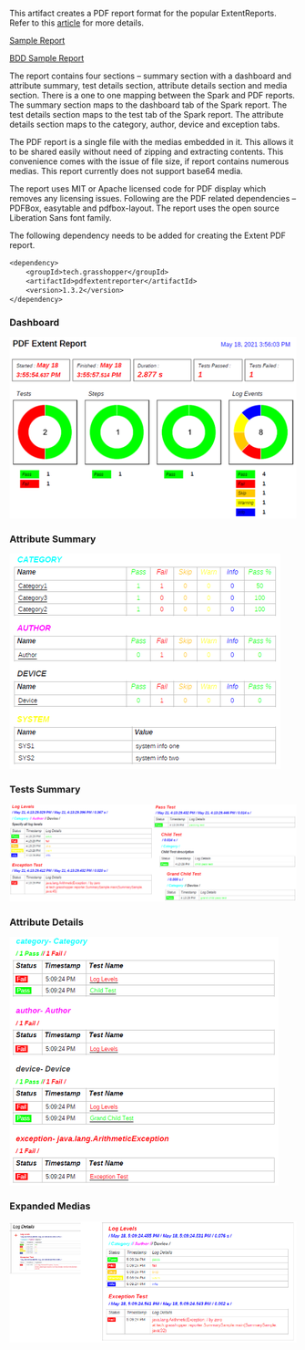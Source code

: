 This artifact creates a PDF report format for the popular ExtentReports. Refer to this [article](https://ghchirp.site/2555/) for more details.

[Sample Report](https://github.com/grasshopper7/pdfextentreporter/blob/master/pdfextentreporter/sample/TESTSimplePDFReport.pdf)

[BDD Sample Report](https://github.com/grasshopper7/pdfextentreporter/blob/master/pdfextentreporter/sample/BDDPDFReport.pdf)

The report contains four sections – summary section with a dashboard and attribute summary, test details section, attribute details section and media section. There is a one to one mapping between the Spark and PDF reports. The summary section maps to the dashboard tab of the Spark report. The test details section maps to the test tab of the Spark report. The attribute details section maps to the category, author, device and exception tabs.

The PDF report is a single file with the medias embedded in it. This allows it to be shared easily without need of zipping and extracting contents. This convenience comes with the issue of file size, if report contains numerous medias. This report currently does not support base64 media.

The report uses MIT or Apache licensed code for PDF display which removes any licensing issues. Following are the PDF related dependencies – PDFBox, easytable and pdfbox-layout. The report uses the open source Liberation Sans font family.

The following dependency needs to be added for creating the Extent PDF report.

```
<dependency>
	<groupId>tech.grasshopper</groupId>
	<artifactId>pdfextentreporter</artifactId>
	<version>1.3.2</version>
</dependency>
```

### Dashboard

![sample](https://raw.githubusercontent.com/grasshopper7/pdf-extent-report/master/pdf-extent-report/images/dashboard_default.png)

### Attribute Summary
![sample](https://raw.githubusercontent.com/grasshopper7/pdf-extent-report/master/pdf-extent-report/images/attribute_summary.png)

### Tests Summary
![sample](https://raw.githubusercontent.com/grasshopper7/pdf-extent-report/master/pdf-extent-report/images/test_details.png)

### Attribute Details
![sample](https://raw.githubusercontent.com/grasshopper7/pdf-extent-report/master/pdf-extent-report/images/attribute_details.png)

### Expanded Medias
![sample](https://raw.githubusercontent.com/grasshopper7/pdf-extent-report/master/pdf-extent-report/images/log_media_click_expanded.png)

